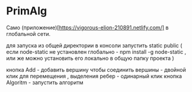 # PrimAlg

Само (приложение)[https://vigorous-elion-210891.netlify.com/] в глобальной сети.

для запуска из общей директории в консоли запустить static public ( если node-static не установлен глобально - npm install -g node-static , или же можно установить его локально в общую папку проекта )

кнопка Add - добавить вершину
чтобы соединить вершины - двойной клик
для перемещения , выделения ребер - одинарный клик
кнопка Algoritm - запустить алгоритм
